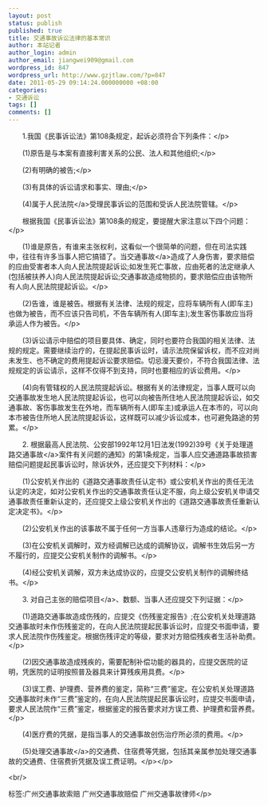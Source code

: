 ```yaml
---
layout: post
status: publish
published: true
title: 交通事故诉讼法律的基本常识
author: 本站记者
author_login: admin
author_email: jiangwei909@gmail.com
wordpress_id: 847
wordpress_url: http://www.gzjtlaw.com/?p=847
date: 2011-05-29 09:14:24.000000000 +08:00
categories:
- 交通诉讼
tags: []
comments: []
---
```

<p><p><p>　　1.我国《民事诉讼法》第108条规定，起诉必须符合下列条件：<&#47;p><p>　　(1)原告是与本案有直接利害关系的公民、法人和其他组织;<&#47;p><p>　　(2)有明确的被告;<&#47;p><p>　　(3)有具体的诉讼请求和事实、理由;<&#47;p><p>　　(4)属于<a>人民法院<&#47;a>受理民事诉讼的范围和受诉人民法院管辖。<&#47;p><p>　　根据我国《民事诉讼法》第108条的规定，要提醒大家注意以下四个问题：<&#47;p><p>　　(1)谁是原告，有谁来主张权利，这看似一个很简单的问题，但在司法实践中，往往有许多当事人把它搞错了。当<a>交通事故<&#47;a>造成了人身伤害，要求赔偿的应由受害者本人向人民法院提起诉讼;如发生死亡事故，应由死者的法定继承人(包括被扶养人)向人民法院提起诉讼;交通事故造成物损的，要求赔偿应由该物所有人向人民法院提起诉讼。<&#47;p><p>　　(2)告谁，谁是被告。根据有关法律、法规的规定，应将车辆所有人(即车主)也做为被告，而不应该只告司机，不告车辆所有人(即车主);发生客伤事故应当将承运人作为被告。<&#47;p><p>　　(3)诉讼请示中赔偿的项目要具体、确定，同时也要符合我国的相关法律、法规的规定。需要继续治疗的，在提起民事诉讼时，请示法院保留诉权，而不应对尚未发生、也不确定的费用提起诉讼要求赔偿。切忌漫天要价，不符合我国法律、法规规定的诉讼请示，这样不仅得不到支持，同时也要相应的诉讼费用。<&#47;p><p>　　(4)向有管辖权的人民法院提起诉讼。根据有关的法律规定，当事人既可以向交通事故发生地人民法院提起诉讼，也可以向被告所住地人民法院提起诉讼，如交通事故、客伤事故发生在外地，而车辆所有人(即车主)或承运人在本市的，可以向本市被告住所地人民法院提起诉讼，这样既可以减少诉讼成本，也可避免路途的劳累。<&#47;p><p>　　2. 根据最高人民法院、公安部1992年12月1日法发(1992)39号《关于处理<a>道路交通事故<&#47;a>案件有关问题的通知》的第1条规定，当事人应交通道路事故损害赔偿问题提起民事诉讼时，除诉状外，还应提交下列材料：<&#47;p><p>　　(1)公安机关作出的《道路交通事故责任认定书》或公安机关作出的责任无法认定的决定，如对公安机关作出的交通事故责任认定不服，向上级公安机关申请交通事故责任重新认定的，还应提交上级公安机关作出的《道路交通事故责任重新认定决定书》。<&#47;p><p>　　(2)公安机关作出的该事故不属于任何一方当事人违章行为造成的结论。<&#47;p><p>　　(3)在公安机关调解时，双方经调解已达成的调解协议，调解书生效后另一方不履行的，应提交公安机关制作的调解书。<&#47;p><p>　　(4)经公安机关调解，双方未达成协议的，应提交公安机关制作的调解终结书。<&#47;p><p>　　3. 对自己主张的<a>赔偿项目<&#47;a>、数额、当事人还应提交下列证据：<&#47;p><p>　　(1)道路交通事故造成伤残的，应提交《伤残鉴定报告》;在公安机关处理道路交通事故时未作伤残鉴定的，在向人民法院提起民事诉讼时，应提交书面申请，要求人民法院作伤残鉴定。根据伤残评定的等级，要求对方赔偿残疾者生活补助费。<&#47;p><p>　　(2)因交通事故造成残疾的，需要配制补偿功能的器具的，应提交医院的证明，凭医院的证明按照普及器具来计算残疾用具费。<&#47;p><p>　　(3)误工费、护理费、营养费的鉴定，简称&ldquo;三费&rdquo;鉴定。在公安机关处理道路交通事故时未作&ldquo;三费&rdquo;鉴定的，在向人民法院提起民事诉讼时，应提交书面申请，要求人民法院作&ldquo;三费&rdquo;鉴定，根据鉴定的报告要求对方误工费、护理费和营养费。<&#47;p><p>　　(4)医疗费的凭据，是指当事人的交通事故创伤治疗所必须的费用。<&#47;p><p>　　(5)<a>处理交通事故<&#47;a>的交通费、住宿费等凭据，包括其亲属参加处理交通事故的交通费、住宿费折凭据及误工费证明。<&#47;p><&#47;p><br&#47;><p>标签:广州交通事故索赔 广州交通事故赔偿 广州交通事故律师<&#47;p>
